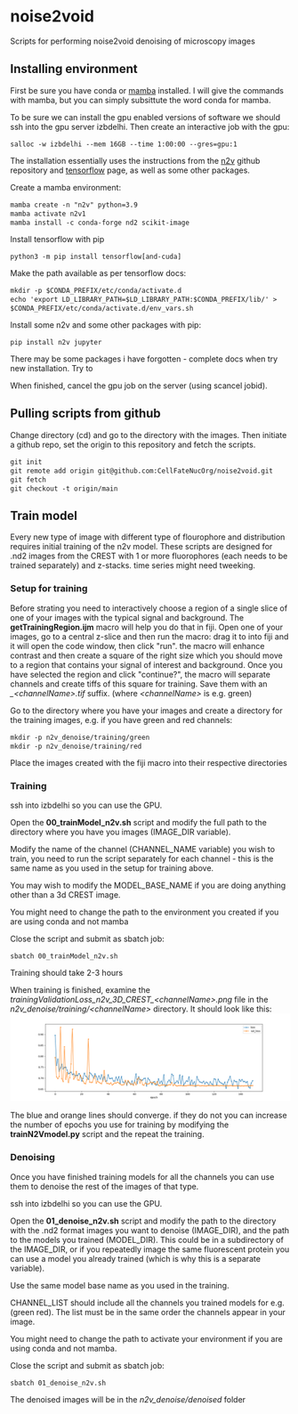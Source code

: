 # noise2void
Scripts for performing noise2void denoising of microscopy images 

## Installing environment
First be sure you have conda or [mamba](https://mamba.readthedocs.io/en/latest/mamba-installation.html) installed. I will give the commands with mamba, but you can simply subsittute the word conda for mamba.

To be sure we can install the gpu enabled versions of software we should ssh into the gpu server izbdelhi.
Then create an interactive job with the gpu:

```
salloc -w izbdelhi --mem 16GB --time 1:00:00 --gres=gpu:1
```

The installation essentially uses the instructions from the [n2v](https://github.com/juglab/n2v) github repository and [tensorflow](https://www.tensorflow.org/install/pip) page, as well as some other packages.

Create a mamba environment:

```
mamba create -n "n2v" python=3.9
mamba activate n2v1
mamba install -c conda-forge nd2 scikit-image
```

Install tensorflow with pip

```
python3 -m pip install tensorflow[and-cuda]
```

Make the path available as per tensorflow docs:

```
mkdir -p $CONDA_PREFIX/etc/conda/activate.d
echo 'export LD_LIBRARY_PATH=$LD_LIBRARY_PATH:$CONDA_PREFIX/lib/' > $CONDA_PREFIX/etc/conda/activate.d/env_vars.sh
```

Install some n2v and some other packages with pip:

```
pip install n2v jupyter
```

There may be some packages i have forgotten - complete docs when try new installation. Try to

When finished, cancel the gpu job on the server (using scancel jobid).

## Pulling scripts from github
Change directory (cd) and go to the directory with the images. Then initiate a github repo, set the origin to this repository and fetch the scripts.

```
git init
git remote add origin git@github.com:CellFateNucOrg/noise2void.git
git fetch
git checkout -t origin/main
```

## Train model

Every new type of image with different type of flourophore and distribution requires initial training of the n2v model. These scripts are designed for .nd2 images from the CREST with 1 or more fluorophores (each needs to be trained separately) and z-stacks. time series might need tweeking.

### Setup for training

Before strating you need to interactively choose a region of a single slice of one of your images with the typical signal and background. The **getTrainingRegion.ijm** macro will help you do that in fiji.
Open one of your images, go to a central z-slice and then run the macro: drag it to into fiji and it will open the code window, then click "run". the macro will enhance contrast and then create a square of the right size which you should move to a region that contains your signal of interest and background.
Once you have selected the region and click "continue?", the macro will separate channels and create tiffs of this square for training. Save them with an *_\<channelName\>.tif* suffix.
(where *\<channelName\>* is e.g. green)

Go to the directory where you have your images and create a directory for the training images, e.g. if you have green and red channels:

```
mkdir -p n2v_denoise/training/green
mkdir -p n2v_denoise/training/red
```

Place the images created with the fiji macro into their respective directories

### Training
ssh into izbdelhi so you can use the GPU.

Open the **00_trainModel_n2v.sh** script and modify the full path to the directory where you have you images (IMAGE_DIR variable).

Modify the name of the channel (CHANNEL_NAME variable) you wish to train, you need to run the script separately for each channel - this is the same name as you used in the setup for training above.

You may wish to modify the   MODEL_BASE_NAME if you are doing anything other than a 3d CREST image.

You might need to change the path to the environment you created if you are using conda and not mamba

Close the script and submit as sbatch job:

```
sbatch 00_trainModel_n2v.sh
```

Training should take 2-3 hours

When training is finished, examine the *trainingValidationLoss_n2v_3D_CREST_\<channelName\>.png* file in the *n2v_denoise/training/\<channelName\>* directory. It should look like this:
![training validation](https://github.com/CellFateNucOrg/noise2void/blob/main/n2v_denoise/training/green/trainingValidationLoss_n2v_3D_CREST_green.png?raw=true)

The blue and orange lines should converge. if they do not you can increase the number of epochs you use for training by modifying the **trainN2Vmodel.py** script and the repeat the training.

### Denoising
Once you have finished training models for all the channels you can use them to denoise the rest of the images of that type.

ssh into izbdelhi so you can use the GPU.

Open the **01_denoise_n2v.sh** script and modify the path to the directory with the .nd2 format images you want to denoise (IMAGE_DIR), and the path to the models you trained (MODEL_DIR). This could be in a subdirectory of the IMAGE_DIR, or if you repeatedly image the same fluorescent protein you can use a model you already trained (which is why this is a separate variable).

Use the same model base name as you used in the training.

CHANNEL_LIST should include all the channels you trained models for e.g. (green red). The list must be in the same order the channels appear in your image. 

You might need to change the path to activate your environment if you are using conda and not mamba.

Close the script and submit as sbatch job:

```
sbatch 01_denoise_n2v.sh
```



The denoised images will be in the *n2v_denoise/denoised* folder





